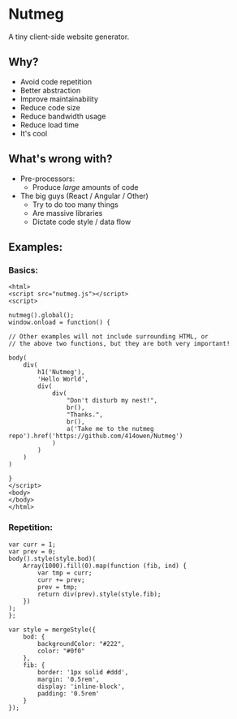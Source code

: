 # Nutmeg
A tiny client-side website generator.

## Why?

* Avoid code repetition
* Better abstraction
* Improve maintainability
* Reduce code size
* Reduce bandwidth usage
* Reduce load time
* It's cool

## What's wrong with?

* Pre-processors:
	* Produce *large* amounts of code
* The big guys (React / Angular / Other)
	* Try to do too many things
	* Are massive libraries
	* Dictate code style / data flow

## Examples:

### Basics:

```
<html>
<script src="nutmeg.js"></script>
<script>

nutmeg().global();
window.onload = function() {

// Other examples will not include surrounding HTML, or
// the above two functions, but they are both very important!

body(
	div(
		h1('Nutmeg'),
		'Hello World',
		div(
			div(
				"Don't disturb my nest!",
				br(),
				"Thanks.",
				br(),
				a('Take me to the nutmeg repo').href('https://github.com/414owen/Nutmeg')
			)
		)
	)
)

}
</script>
<body>
</body>
</html>
```

### Repetition:

```
var curr = 1;
var prev = 0;
body().style(style.bod)(
    Array(1000).fill(0).map(function (fib, ind) {
        var tmp = curr;
        curr += prev;
        prev = tmp;
        return div(prev).style(style.fib);
    })
);
};

var style = mergeStyle({
    bod: {
        backgroundColor: "#222",
        color: "#0f0"
    },
    fib: {
        border: '1px solid #ddd',
        margin: '0.5rem',
        display: 'inline-block',
        padding: '0.5rem'
    }
});
```
